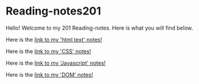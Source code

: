 # Reading-notes201
Hello! Welcome to my 201 Reading-notes. Here is what you will find below.

Here is the [link to my 'html text' notes!](/Reading-nots201/HTML) 

Here is the [link to my 'CSS' notes!](/Reading-nots201/CSS)

Here is the [link to my 'Javascript' notes!](/Reading-nots201/Javascript)

Here is the [link to my 'DOM' notes!](/Reading-nots201/DOM)